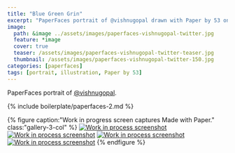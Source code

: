 ```yaml
---
title: "Blue Green Grin"
excerpt: "PaperFaces portrait of @vishnugopal drawn with Paper by 53 on an iPad."
image: 
  path: &image ../assets/images/paperfaces-vishnugopal-twitter.jpg 
  feature: *image
  cover: true
  teaser: /assets/images/paperfaces-vishnugopal-twitter-teaser.jpg
  thumbnail: /assets/images/paperfaces-vishnugopal-twitter-150.jpg
categories: [paperfaces]
tags: [portrait, illustration, Paper by 53]
---
```


PaperFaces portrait of [@vishnugopal](https://twitter.com/vishnugopal).

{% include boilerplate/paperfaces-2.md %}

{% figure caption:"Work in progress screen captures Made with Paper." class:"gallery-3-col" %}
[![Work in process screenshot](/assets/images/paperfaces-vishnugopal-process-1-600.jpg)](/assets/images/paperfaces-vishnugopal-process-1-lg.jpg) [![Work in process screenshot](/assets/images/paperfaces-vishnugopal-process-2-600.jpg)](/assets/images/paperfaces-vishnugopal-process-2-lg.jpg) [![Work in process screenshot](/assets/images/paperfaces-vishnugopal-process-3-600.jpg)](/assets/images/paperfaces-vishnugopal-process-3-lg.jpg) [![Work in process screenshot](/assets/images/paperfaces-vishnugopal-process-4-600.jpg)](/assets/images/paperfaces-vishnugopal-process-4-lg.jpg)
{% endfigure %}
